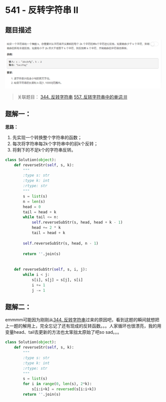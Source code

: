 # 541 - 反转字符串 II

## 题目描述
![problem](images/541.png)

>关联题目： 
[344. 反转字符串](https://github.com/Rosevil1874/LeetCode/tree/master/Python-Solution/344_Reverse-String)
[557. 反转字符串中的单词 III](https://github.com/Rosevil1874/LeetCode/tree/master/Python-Solution/557_Reverse-Words-in-a-String-III)


## 题解一：
**思路：** 
1. 先实现一个转换整个字符串的函数；
2. 每次将字符串每2k个字符串中的前k个反转；
3. 将剩下的不足k个的字符串反转。

```python
class Solution(object):
    def reverseStr(self, s, k):
        """
        :type s: str
        :type k: int
        :rtype: str
        """
        s = list(s)
        n = len(s)        
        head = 0
        tail = head + k
        while tail <= n:
            self.reverseSubStr(s, head, head + k - 1)
            head += 2 * k
            tail = head + k
        
        self.reverseSubStr(s, head, n - 1)
            
        return ''.join(s)


    def reverseSubStr(self, s, i, j):
        while i < j:
            s[i], s[j] = s[j], s[i]
            i += 1
            j -= 1
```

## 题解二：
emmmm可能因为刚刚从[344. 反转字符串](https://github.com/Rosevil1874/LeetCode/tree/master/Python-Solution/344_Reverse-String)过来的原因吧，看到这题的瞬间就想把上一题的解用上，完全忘记了还有现成的反转函数。。。人家循环也很漂亮，我的用变量head、tail去更新的方法也太笨拙太原始了吧so sad。。。

```python
class Solution(object):
    def reverseStr(self, s, k):
        """
        :type s: str
        :type k: int
        :rtype: str
        """
        s = list(s)
        for i in range(0, len(s), 2*k):
            s[i:i+k] = reversed(s[i:i+k])
        return ''.join(s)
```
